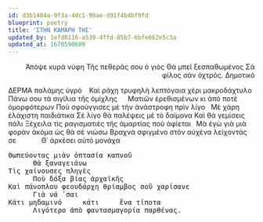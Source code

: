 ```yaml
---
id: d3b1404a-9f3a-4dc1-99ae-d91f4b4bf9fd
blueprint: poetry
title: 'ΣΤΗΝ ΚΑΜΑΡΗ ΤΗΣ'
updated_by: 1efd0116-a539-4ffd-85b7-6bfe662e5c3a
updated_at: 1670590609
---
```

<div align="right">
  
Ἀπόψε κυρὰ νύφη
Τῆς πεθερᾶς σου ὁ γιὸς
Θὰ μπεῖ ξεσπαθωμένος
Σὰ φίλος σὰν ὀχτρός.
           Δημοτικό
  
  </div>
         
         
ΔΕΡΜΑ παλάμης ὑγρὸ
&ensp; Καὶ ράχη τρυφηλή λεπτόγαια χέρι μακροδάχτυλο
Πάνω σου τὰ σιγίλια τῆς ὁμίχλης
&emsp; Ματιῶν ἐρεθισμένων κι ἀπὸ ποτὲ ὀμορφότερων
Ποὺ σφούγγισες μὲ τὴν ἀνάστροφη πρὶν λίγο
&nbsp;  Μὲ χάρη ἐλάχιστη      παιδιάτικα
Σὲ λίγο θὰ παλέψεις μὲ τὸ δαίμονα
<space> Καὶ θὰ γεμίσεις πάλι
Ξέχειλα τὶς ραγισματιὲς τῆς ἁμαρτίας     ποὺ ἀφίεται
&thinsp; Μὰ ἐγὼ γιὰ μιὰ φορὰν ἀκόμα ὡς θὰ σὲ νιώσω
Βραχνὰ σφιγμένο στὸν αὐχένα     λείχοντάς σε
$~~~~~~~~~~~$ Θ᾿ ἀρκέσει αὐτὸ μονάχα

<pre>
Θωπεύοντας μιὰν ὀπτασία καπνοῦ
      Θὰ ξαναγειάνω 
Τὶς χαίνουσες πληγὲς
      Ποὺ δόξα βίας ἀρχαϊκῆς
Καὶ πάνοπλου φεουδάρχη θρίαμβος σοῦ χαρίσανε
      Γιὰ νά ᾿σαι
Κάτι μηδαμινό     κάτι     ἕνα τίποτα
      Λιγότερο ἀπὸ φαντασμαγορία παρθένας.
</pre>